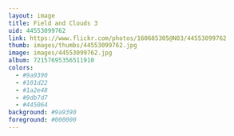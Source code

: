 ```yaml
---
layout: image
title: Field and Clouds 3
uid: 44553099762
link: https://www.flickr.com/photos/160685305@N03/44553099762
thumb: images/thumbs/44553099762.jpg
image: images/44553099762.jpg
album: 72157695356511910
colors: 
  - #9a9390
  - #101d22
  - #1a2e48
  - #9db7d7
  - #445064
background: #9a9390
foreground: #000000
---
```


